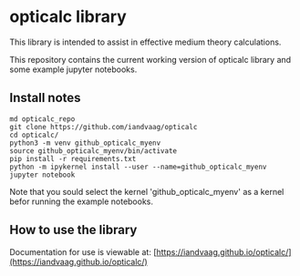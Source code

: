 # opticalc library
This library is intended to assist in effective medium theory calculations.

This repository contains the current working version of opticalc library and some example jupyter notebooks.

## Install notes
```
md opticalc_repo
git clone https://github.com/iandvaag/opticalc
cd opticalc/
python3 -m venv github_opticalc_myenv
source github_opticalc_myenv/bin/activate
pip install -r requirements.txt
python -m ipykernel install --user --name=github_opticalc_myenv
jupyter notebook
```
Note that you sould select the kernel 'github_opticalc_myenv' as a kernel befor running the example notebooks.


## How to use the library
Documentation for use is viewable at: [https://iandvaag.github.io/opticalc/](https://iandvaag.github.io/opticalc/)
